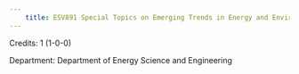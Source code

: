 ```yaml
---
    title: ESV891 Special Topics on Emerging Trends in Energy and Environmental Technologies
---
```

Credits: 1 (1-0-0)

Department: Department of Energy Science and Engineering

